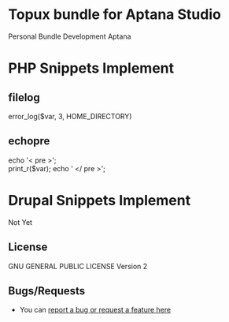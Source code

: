 # Topux bundle for Aptana Studio
Personal Bundle Development Aptana

# PHP Snippets Implement

## filelog 
  error_log($var, 3, HOME_DIRECTORY)

## echopre
  
  echo '< pre >';  
  print_r($var); 
  echo ' </ pre >';

# Drupal Snippets Implement
Not Yet

## License
GNU GENERAL PUBLIC LICENSE Version 2

## Bugs/Requests
* You can [report a bug or request a feature here](https://github.com/joertru/topux.ruble/issues)
